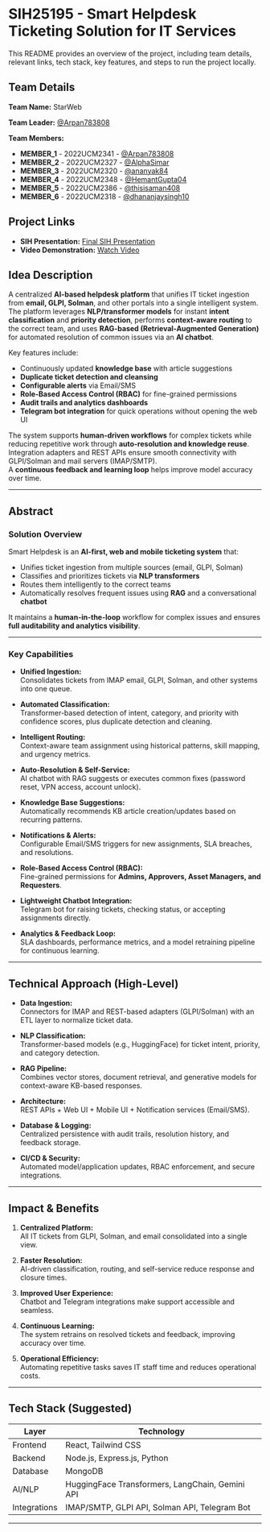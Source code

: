 # SIH25195 - Smart Helpdesk Ticketing Solution for IT Services

This README provides an overview of the project, including team details, relevant links, tech stack, key features, and steps to run the project locally.

## Team Details

**Team Name:** StarWeb

**Team Leader:** [@Arpan783808](https://github.com/Arpan783808)

**Team Members:**

- **MEMBER_1** - 2022UCM2341 - [@Arpan783808](https://github.com/Arpan783808)
- **MEMBER_2** - 2022UCM2327 - [@AlphaSimar](https://github.com/AlphaSimar)
- **MEMBER_3** - 2022UCM2320 - [@ananyak84](https://github.com/ananyak84)
- **MEMBER_4** - 2022UCM2348 - [@HemantGupta04](https://github.com/HemantGupta04)
- **MEMBER_5** - 2022UCM2386 - [@thisisaman408](https://github.com/thisisaman408)
- **MEMBER_6** - 2022UCM2318 - [@dhananjaysingh10](https://github.com/dhananjaysingh10)

## Project Links

- **SIH Presentation:** [Final SIH Presentation](https://docs.google.com/presentation/d/1AY2J4n9_fc8IZLE95CVgw4lyWQ2RvGLb/edit?slide=id.p1#slide=id.p1)
- **Video Demonstration:** [Watch Video](https://www.youtube.com/watch?v=9tBajYZHyl4)

## Idea Description
A centralized **AI-based helpdesk platform** that unifies IT ticket ingestion from **email, GLPI, Solman**, and other portals into a single intelligent system.  
The platform leverages **NLP/transformer models** for instant **intent classification** and **priority detection**, performs **context-aware routing** to the correct team, and uses **RAG-based (Retrieval-Augmented Generation)** for automated resolution of common issues via an **AI chatbot**.

Key features include:
- Continuously updated **knowledge base** with article suggestions  
- **Duplicate ticket detection and cleansing**  
- **Configurable alerts** via Email/SMS  
- **Role-Based Access Control (RBAC)** for fine-grained permissions  
- **Audit trails and analytics dashboards**  
- **Telegram bot integration** for quick operations without opening the web UI  

The system supports **human-driven workflows** for complex tickets while reducing repetitive work through **auto-resolution and knowledge reuse**.  
Integration adapters and REST APIs ensure smooth connectivity with GLPI/Solman and mail servers (IMAP/SMTP).  
A **continuous feedback and learning loop** helps improve model accuracy over time.

---

## Abstract

### **Solution Overview**
Smart Helpdesk is an **AI-first, web and mobile ticketing system** that:
- Unifies ticket ingestion from multiple sources (email, GLPI, Solman)  
- Classifies and prioritizes tickets via **NLP transformers**  
- Routes them intelligently to the correct teams  
- Automatically resolves frequent issues using **RAG** and a conversational **chatbot**

It maintains a **human-in-the-loop** workflow for complex issues and ensures **full auditability and analytics visibility**.

---

### **Key Capabilities**
- **Unified Ingestion:**  
  Consolidates tickets from IMAP email, GLPI, Solman, and other systems into one queue.

- **Automated Classification:**  
  Transformer-based detection of intent, category, and priority with confidence scores, plus duplicate detection and cleaning.

- **Intelligent Routing:**  
  Context-aware team assignment using historical patterns, skill mapping, and urgency metrics.

- **Auto-Resolution & Self-Service:**  
  AI chatbot with RAG suggests or executes common fixes (password reset, VPN access, account unlock).

- **Knowledge Base Suggestions:**  
  Automatically recommends KB article creation/updates based on recurring patterns.

- **Notifications & Alerts:**  
  Configurable Email/SMS triggers for new assignments, SLA breaches, and resolutions.

- **Role-Based Access Control (RBAC):**  
  Fine-grained permissions for **Admins, Approvers, Asset Managers, and Requesters**.

- **Lightweight Chatbot Integration:**  
  Telegram bot for raising tickets, checking status, or accepting assignments directly.

- **Analytics & Feedback Loop:**  
  SLA dashboards, performance metrics, and a model retraining pipeline for continuous learning.

---

## Technical Approach (High-Level)

- **Data Ingestion:**  
  Connectors for IMAP and REST-based adapters (GLPI/Solman) with an ETL layer to normalize ticket data.

- **NLP Classification:**  
  Transformer-based models (e.g., HuggingFace) for ticket intent, priority, and category detection.

- **RAG Pipeline:**  
  Combines vector stores, document retrieval, and generative models for context-aware KB-based responses.

- **Architecture:**  
  REST APIs + Web UI + Mobile UI + Notification services (Email/SMS).

- **Database & Logging:**  
  Centralized persistence with audit trails, resolution history, and feedback storage.

- **CI/CD & Security:**  
  Automated model/application updates, RBAC enforcement, and secure integrations.

---

## Impact & Benefits

1. **Centralized Platform:**  
   All IT tickets from GLPI, Solman, and email consolidated into a single view.

2. **Faster Resolution:**  
   AI-driven classification, routing, and self-service reduce response and closure times.

3. **Improved User Experience:**  
   Chatbot and Telegram integrations make support accessible and seamless.

4. **Continuous Learning:**  
   The system retrains on resolved tickets and feedback, improving accuracy over time.

5. **Operational Efficiency:**  
   Automating repetitive tasks saves IT staff time and reduces operational costs.

---

## Tech Stack (Suggested)
| Layer | Technology |
|--------|-------------|
| Frontend | React, Tailwind CSS |
| Backend | Node.js, Express.js, Python |
| Database | MongoDB |
| AI/NLP | HuggingFace Transformers, LangChain, Gemini API |
| Integrations | IMAP/SMTP, GLPI API, Solman API, Telegram Bot |

---


